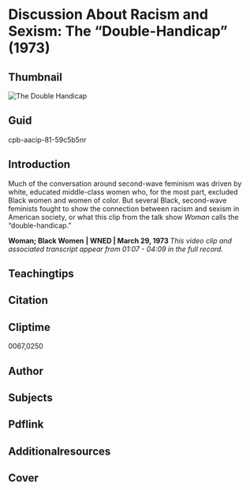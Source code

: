 # Discussion About Racism and Sexism: The “Double-Handicap” (1973)

## Thumbnail

![The Double Handicap](https://s3.amazonaws.com/americanarchive.org/primary_source_sets/4_Feminism.jpg "The Double Handicap")


## Guid
cpb-aacip-81-59c5b5nr

## Introduction

Much of the conversation around second-wave feminism was driven by white, educated middle-class women who, for the most part, excluded Black women and women of color. But several Black, second-wave feminists fought to show the connection between racism and sexism in American society, or what this clip from the talk show *Woman* calls the “double-handicap.”

<b>Woman; Black Women</b>
<b>| WNED | March 29, 1973 </b>
<i>This video clip and associated transcript appear from 01:07 - 04:09 in the full record.</i>

## Teachingtips

## Citation

## Cliptime

0067,0250

## Author
## Subjects
## Pdflink
## Additionalresources
## Cover
